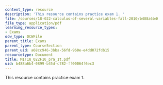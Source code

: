 ```yaml
---
content_type: resource
description: 'This resource contains practice exam 1. '
file: /courses/18-022-calculus-of-several-variables-fall-2010/b488a6b40899b45dc782ff00064f6ec3_MIT18_022F10_pra_1t.pdf
file_type: application/pdf
learning_resource_types:
- Exams
ocw_type: OCWFile
parent_title: Exams
parent_type: CourseSection
parent_uid: a68cc946-3bba-56fd-960e-e4dd072fdb15
resourcetype: Document
title: MIT18_022F10_pra_1t.pdf
uid: b488a6b4-0899-b45d-c782-ff00064f6ec3
---
```

This resource contains practice exam 1. 

